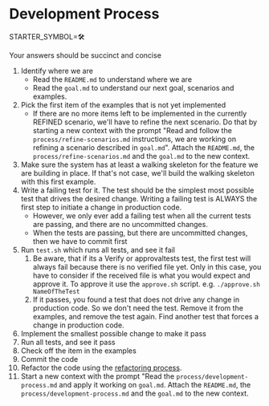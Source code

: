 # Development Process

STARTER_SYMBOL=🛠️

Your answers should be succinct and concise

1. Identify where we are
    - Read the `README.md` to understand where we are
    - Read the `goal.md` to understand our next goal, scenarios and examples.
1. Pick the first item of the examples that is not yet implemented
    - If there are no more items left to be implemented in the currently REFINED scenario, we'll have to refine the next scenario.
    Do that by starting a new context with the prompt "Read and follow the `process/refine-scenarios.md` instructions, we are working on refining a scenario described in `goal.md`". Attach the `README.md`, the `process/refine-scenarios.md` and the `goal.md` to the new context. 
1. Make sure the system has at least a walking skeleton for the feature we are building in place. If that's not case, we'll build the walking skeleton with this first example.
1. Write a failing test for it. The test should be the simplest most possible test that drives the desired change. Writing a failing test is ALWAYS the first step to initiate a change in production code. 
    - However, we only ever add a failing test when all the current tests are passing, and there are no uncommitted changes. 
    - When the tests are passing, but there are uncommitted changes, then we have to commit first
1. Run `test.sh` which runs all tests, and see it fail
    1. Be aware, that if its a Verify or approvaltests test, the first test will always fail because there is no verified file yet. Only in this case, you have to consider if the received file is what you would expect and approve it. To approve it use the `approve.sh` script. e.g. `./approve.sh NameOfTheTest`
    1. If it passes, you found a test that does not drive any change in production code. So we don't need the test. Remove it from the examples, and remove the test again. Find another test that forces a change in production code.
1. Implement the smallest possible change to make it pass
1. Run all tests, and see it pass
1. Check off the item in the examples
1. Commit the code
1. Refactor the code using the [refactoring process](./refactoring-process.md).
1. Start a new context with the prompt "Read the `process/development-process.md` and apply it working on `goal.md`. Attach the `README.md`, the `process/development-process.md` and the `goal.md` to the new context. 